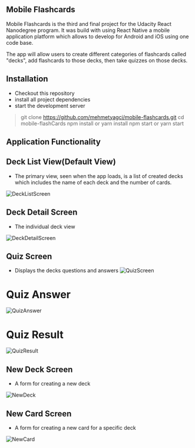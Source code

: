
## Mobile Flashcards

Mobile Flashcards is the third and final project for the Udacity React Nanodegree program. It was build with using React Native a mobile application platform which allows to develop for Android and iOS using one code base.  

The app will allow users to create different categories of flashcards called "decks", add flashcards to those decks, then take quizzes on those decks.

## Installation

* Checkout this repository
* install all project dependencies 
* start the development server 

> git clone https://github.com/mehmetyagci/mobile-flashcards.git
> cd mobile-flashCards
> npm install or yarn install
> npm start or yarn start

## Application Functionality

## Deck List View(Default View)
  - The primary view, seen when the app loads, is a list of created decks which includes the name of each deck and the number of cards.

![DeckListScreen](https://github.com/mehmetyagci/mobile-flashcards/blob/master/screenshots/1DeckListScreen.PNG)

## Deck Detail Screen
  - The individual deck view

![DeckDetailScreen](https://github.com/mehmetyagci/mobile-flashcards/blob/master/screenshots/2DeckDetailScreen.PNG)

## Quiz Screen
  - Displays the decks questions and answers
![QuizScreen](https://github.com/mehmetyagci/mobile-flashcards/blob/master/screenshots/3QuizScreen.PNG)

# Quiz Answer
![QuizAnswer](https://github.com/mehmetyagci/mobile-flashcards/blob/master/screenshots/4QuizScreen.PNG)

# Quiz Result
![QuizResult](https://github.com/mehmetyagci/mobile-flashcards/blob/master/screenshots/5QuizScreen.PNG)

## New Deck Screen
  - A form for creating a new deck

![NewDeck](https://github.com/mehmetyagci/mobile-flashcards/blob/master/screenshots/6AddDeckScreen.PNG)

## New Card Screen
  - A form for creating a new card for a specific deck
  
![NewCard](https://github.com/mehmetyagci/mobile-flashcards/blob/master/screenshots/7AddCardScreen.PNG)

